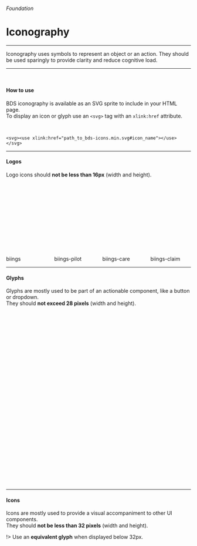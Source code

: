 <h6 class="is-uppercase has-text-grey has-text-weight-medium is-size-6 is-size-7-mobile">Foundation</h6>
<h1 class="title is-family-secondary is-size-2-mobile">Iconography</h1>
<hr class="is-visible is-size-4">
<p class="subtitle is-family-secondary has-text-dark">
    <span class="has-text-weight-semibold">Iconography</span> uses symbols to represent an object or an action. They should be used sparingly to provide clarity and reduce cognitive load.
</p>
<hr class="is-visible is-size-4"><br>

<h4 class="title is-family-primary"><strong>How to use</strong></h4>

BDS iconography is available as an SVG sprite to include in your HTML page.<br>
To display an icon or glyph use an `<svg>` tag with an `xlink:href` attribute.

<br>

    <svg><use xlink:href="path_to_bds-icons.min.svg#icon_name"></use></svg>
<hr class="is-size-1 is-visible">

<h4 class="title is-family-primary"><strong>Logos</strong></h4>

Logo icons should **not be less than 16px** (width and height).

<br><br>

<div class="columns is-multiline is-mobile is-size-6 has-text-centered has-text-grey is-large">
    <div class="column is-4-mobile is-3-tablet is-2-desktop hover-to-black"><div class="box is-small"><svg class="image is-32x32 has-fill-primary"><use xlink:href="media/bds-icons.min.svg#biings"></use></svg></div>biings</div>
    <div class="column is-4-mobile is-3-tablet is-2-desktop hover-to-black"><div class="box is-small"><svg class="image is-32x32 has-fill-primary"><use xlink:href="media/bds-icons.min.svg#biings-pilot"></use></svg></div>biings-pilot</div>
    <div class="column is-4-mobile is-3-tablet is-2-desktop hover-to-black"><div class="box is-small"><svg class="image is-32x32 has-fill-care-dark"><use xlink:href="media/bds-icons.min.svg#biings-care"></use></svg></div>biings-care</div>
    <div class="column is-4-mobile is-3-tablet is-2-desktop hover-to-black"><div class="box is-small"><svg class="image is-32x32 has-fill-claim"><use xlink:href="media/bds-icons.min.svg#biings-claim"></use></svg></div>biings-claim</div>
</div>

<hr class="is-size-1 is-visible">

<h4 class="title is-family-primary"><strong>Glyphs</strong></h4>

Glyphs are mostly used to be part of an actionable component, like a button or dropdown.
<br>They should **not exceed 28 pixels** (width and height).

<br><br>

<div class="columns is-multiline is-mobile is-size-6 has-text-centered has-text-grey is-medium">
    <div class="column is-4-mobile is-3-tablet is-2-desktop hover-to-black"><div class="box is-small"><svg class="image is-24x24 has-fill-grey-darker"><use xlink:href="media/bds-icons.min.svg#accident-g"></use></svg></div>accident-g</div>
    <div class="column is-4-mobile is-3-tablet is-2-desktop hover-to-black"><div class="box is-small"><svg class="image is-24x24 has-fill-grey-darker"><use xlink:href="media/bds-icons.min.svg#accident-pro-g"></use></svg></div>accident-pro-g</div>
    <div class="column is-4-mobile is-3-tablet is-2-desktop hover-to-black"><div class="box is-small"><svg class="image is-24x24 has-fill-grey-darker"><use xlink:href="media/bds-icons.min.svg#action-g"></use></svg></div>action-g</div>
    <div class="column is-4-mobile is-3-tablet is-2-desktop hover-to-black"><div class="box is-small"><svg class="image is-24x24 has-fill-grey-darker"><use xlink:href="media/bds-icons.min.svg#action-new-g"></use></svg></div>action-new-g</div>
    <div class="column is-4-mobile is-3-tablet is-2-desktop hover-to-black"><div class="box is-small"><svg class="image is-24x24 has-fill-grey-darker"><use xlink:href="media/bds-icons.min.svg#add-g"></use></svg></div>add-g</div>
    <div class="column is-4-mobile is-3-tablet is-2-desktop hover-to-black"><div class="box is-small"><svg class="image is-24x24 has-fill-grey-darker"><use xlink:href="media/bds-icons.min.svg#remove-g"></use></svg></div>remove-g</div>
    <div class="column is-4-mobile is-3-tablet is-2-desktop hover-to-black"><div class="box is-small"><svg class="image is-24x24 has-fill-grey-darker"><use xlink:href="media/bds-icons.min.svg#archive-g"></use></svg></div>archive-g</div>
    <div class="column is-4-mobile is-3-tablet is-2-desktop hover-to-black"><div class="box is-small"><svg class="image is-24x24 has-fill-grey-darker"><use xlink:href="media/bds-icons.min.svg#unarchive-g"></use></svg></div>unarchive-g</div>
    <div class="column is-4-mobile is-3-tablet is-2-desktop hover-to-black"><div class="box is-small"><svg class="image is-24x24 has-fill-grey-darker"><use xlink:href="media/bds-icons.min.svg#army-g"></use></svg></div>army-g</div>
    <div class="column is-4-mobile is-3-tablet is-2-desktop hover-to-black"><div class="box is-small"><svg class="image is-24x24 has-fill-grey-darker"><use xlink:href="media/bds-icons.min.svg#arrow-g"></use></svg></div>arrow-g</div>
    <div class="column is-4-mobile is-3-tablet is-2-desktop hover-to-black"><div class="box is-small"><svg class="image is-24x24 has-fill-grey-darker"><use xlink:href="media/bds-icons.min.svg#arrow-down-g"></use></svg></div>arrow-down-g</div>
    <div class="column is-4-mobile is-3-tablet is-2-desktop hover-to-black"><div class="box is-small"><svg class="image is-24x24 has-fill-grey-darker"><use xlink:href="media/bds-icons.min.svg#arrow-left-g"></use></svg></div>arrow-left-g</div>
    <div class="column is-4-mobile is-3-tablet is-2-desktop hover-to-black"><div class="box is-small"><svg class="image is-24x24 has-fill-grey-darker"><use xlink:href="media/bds-icons.min.svg#arrow-right-g"></use></svg></div>arrow-right-g</div>
    <div class="column is-4-mobile is-3-tablet is-2-desktop hover-to-black"><div class="box is-small"><svg class="image is-24x24 has-fill-grey-darker"><use xlink:href="media/bds-icons.min.svg#arrow-up-g"></use></svg></div>arrow-up-g</div>
    <div class="column is-4-mobile is-3-tablet is-2-desktop hover-to-black"><div class="box is-small"><svg class="image is-24x24 has-fill-grey-darker"><use xlink:href="media/bds-icons.min.svg#arrow-up-r-g"></use></svg></div>arrow-up-r-g</div>
    <div class="column is-4-mobile is-3-tablet is-2-desktop hover-to-black"><div class="box is-small"><svg class="image is-24x24 has-fill-grey-darker"><use xlink:href="media/bds-icons.min.svg#at-g"></use></svg></div>at-g</div>
    <div class="column is-4-mobile is-3-tablet is-2-desktop hover-to-black"><div class="box is-small"><svg class="image is-24x24 has-fill-grey-darker"><use xlink:href="media/bds-icons.min.svg#attachment-g"></use></svg></div>attachment-g</div>
    <div class="column is-4-mobile is-3-tablet is-2-desktop hover-to-black"><div class="box is-small"><svg class="image is-24x24 has-fill-grey-darker"><use xlink:href="media/bds-icons.min.svg#badge-g"></use></svg></div>badge-g</div>
    <div class="column is-4-mobile is-3-tablet is-2-desktop hover-to-black"><div class="box is-small"><svg class="image is-24x24 has-fill-grey-darker"><use xlink:href="media/bds-icons.min.svg#bell-g"></use></svg></div>bell-g</div>
    <div class="column is-4-mobile is-3-tablet is-2-desktop hover-to-black"><div class="box is-small"><svg class="image is-24x24 has-fill-grey-darker"><use xlink:href="media/bds-icons.min.svg#bell-bold-g"></use></svg></div>bell-bold-g</div>
    <div class="column is-4-mobile is-3-tablet is-2-desktop hover-to-black"><div class="box is-small"><svg class="image is-24x24 has-fill-grey-darker"><use xlink:href="media/bds-icons.min.svg#book-g"></use></svg></div>book-g</div>
    <div class="column is-4-mobile is-3-tablet is-2-desktop hover-to-black"><div class="box is-small"><svg class="image is-24x24 has-fill-grey-darker"><use xlink:href="media/bds-icons.min.svg#briefcase-g"></use></svg></div>briefcase-g</div>
    <div class="column is-4-mobile is-3-tablet is-2-desktop hover-to-black"><div class="box is-small"><svg class="image is-24x24 has-fill-grey-darker"><use xlink:href="media/bds-icons.min.svg#bubble-g"></use></svg></div>bubble-g</div>
    <div class="column is-4-mobile is-3-tablet is-2-desktop hover-to-black"><div class="box is-small"><svg class="image is-24x24 has-fill-grey-darker"><use xlink:href="media/bds-icons.min.svg#business-g"></use></svg></div>business-g</div>
    <div class="column is-4-mobile is-3-tablet is-2-desktop hover-to-black"><div class="box is-small"><svg class="image is-24x24 has-fill-grey-darker"><use xlink:href="media/bds-icons.min.svg#business-big-g"></use></svg></div>business-big-g</div>
    <div class="column is-4-mobile is-3-tablet is-2-desktop hover-to-black"><div class="box is-small"><svg class="image is-24x24 has-fill-grey-darker"><use xlink:href="media/bds-icons.min.svg#business-hq-g"></use></svg></div>business-hq-g</div>
    <div class="column is-4-mobile is-3-tablet is-2-desktop hover-to-black"><div class="box is-small"><svg class="image is-24x24 has-fill-grey-darker"><use xlink:href="media/bds-icons.min.svg#calendar-g"></use></svg></div>calendar-g</div>
    <div class="column is-4-mobile is-3-tablet is-2-desktop hover-to-black"><div class="box is-small"><svg class="image is-24x24 has-fill-grey-darker"><use xlink:href="media/bds-icons.min.svg#card-g"></use></svg></div>card-g</div>
    <div class="column is-4-mobile is-3-tablet is-2-desktop hover-to-black"><div class="box is-small"><svg class="image is-24x24 has-fill-grey-darker"><use xlink:href="media/bds-icons.min.svg#chair-g"></use></svg></div>chair-g</div>
    <div class="column is-4-mobile is-3-tablet is-2-desktop hover-to-black"><div class="box is-small"><svg class="image is-24x24 has-fill-grey-darker"><use xlink:href="media/bds-icons.min.svg#chair-new-g"></use></svg></div>chair-new-g</div>
    <div class="column is-4-mobile is-3-tablet is-2-desktop hover-to-black"><div class="box is-small"><svg class="image is-24x24 has-fill-grey-darker"><use xlink:href="media/bds-icons.min.svg#check-g"></use></svg></div>check-g</div>
    <div class="column is-4-mobile is-3-tablet is-2-desktop hover-to-black"><div class="box is-small"><svg class="image is-24x24 has-fill-grey-darker"><use xlink:href="media/bds-icons.min.svg#check-bold-g"></use></svg></div>check-bold-g</div>
    <div class="column is-4-mobile is-3-tablet is-2-desktop hover-to-black"><div class="box is-small"><svg class="image is-24x24 has-fill-grey-darker"><use xlink:href="media/bds-icons.min.svg#clock-g"></use></svg></div>clock-g</div>
    <div class="column is-4-mobile is-3-tablet is-2-desktop hover-to-black"><div class="box is-small"><svg class="image is-24x24 has-fill-grey-darker"><use xlink:href="media/bds-icons.min.svg#cloud-g"></use></svg></div>cloud-g</div>
    <div class="column is-4-mobile is-3-tablet is-2-desktop hover-to-black"><div class="box is-small"><svg class="image is-24x24 has-fill-grey-darker"><use xlink:href="media/bds-icons.min.svg#cloud-off-g"></use></svg></div>cloud-off-g</div>
    <div class="column is-4-mobile is-3-tablet is-2-desktop hover-to-black"><div class="box is-small"><svg class="image is-24x24 has-fill-grey-darker"><use xlink:href="media/bds-icons.min.svg#cloud-off-bold-g"></use></svg></div>cloud-off-bold-g</div>
    <div class="column is-4-mobile is-3-tablet is-2-desktop hover-to-black"><div class="box is-small"><svg class="image is-24x24 has-fill-grey-darker"><use xlink:href="media/bds-icons.min.svg#columns-g"></use></svg></div>columns-g</div>
    <div class="column is-4-mobile is-3-tablet is-2-desktop hover-to-black"><div class="box is-small"><svg class="image is-24x24 has-fill-grey-darker"><use xlink:href="media/bds-icons.min.svg#cross-g"></use></svg></div>cross-g</div>
    <div class="column is-4-mobile is-3-tablet is-2-desktop hover-to-black"><div class="box is-small"><svg class="image is-24x24 has-fill-grey-darker"><use xlink:href="media/bds-icons.min.svg#cross-bold-g"></use></svg></div>cross-bold-g</div>
    <div class="column is-4-mobile is-3-tablet is-2-desktop hover-to-black"><div class="box is-small"><svg class="image is-24x24 has-fill-grey-darker"><use xlink:href="media/bds-icons.min.svg#crossroad-g"></use></svg></div>crossroad-g</div>
    <div class="column is-4-mobile is-3-tablet is-2-desktop hover-to-black"><div class="box is-small"><svg class="image is-24x24 has-fill-grey-darker"><use xlink:href="media/bds-icons.min.svg#deadline-g"></use></svg></div>deadline-g</div>
    <div class="column is-4-mobile is-3-tablet is-2-desktop hover-to-black"><div class="box is-small"><svg class="image is-24x24 has-fill-grey-darker"><use xlink:href="media/bds-icons.min.svg#document-g"></use></svg></div>document-g</div>
    <div class="column is-4-mobile is-3-tablet is-2-desktop hover-to-black"><div class="box is-small"><svg class="image is-24x24 has-fill-grey-darker"><use xlink:href="media/bds-icons.min.svg#document-new-g"></use></svg></div>document-new-g</div>
    <div class="column is-4-mobile is-3-tablet is-2-desktop hover-to-black"><div class="box is-small"><svg class="image is-24x24 has-fill-grey-darker"><use xlink:href="media/bds-icons.min.svg#download-g"></use></svg></div>download-g</div>
    <div class="column is-4-mobile is-3-tablet is-2-desktop hover-to-black"><div class="box is-small"><svg class="image is-24x24 has-fill-grey-darker"><use xlink:href="media/bds-icons.min.svg#dots-g"></use></svg></div>dots-g</div>
    <div class="column is-4-mobile is-3-tablet is-2-desktop hover-to-black"><div class="box is-small"><svg class="image is-24x24 has-fill-grey-darker"><use xlink:href="media/bds-icons.min.svg#dots-vert-g"></use></svg></div>dots-vert-g</div>
    <div class="column is-4-mobile is-3-tablet is-2-desktop hover-to-black"><div class="box is-small"><svg class="image is-24x24 has-fill-grey-darker"><use xlink:href="media/bds-icons.min.svg#duplicate-g"></use></svg></div>duplicate-g</div>
    <div class="column is-4-mobile is-3-tablet is-2-desktop hover-to-black"><div class="box is-small"><svg class="image is-24x24 has-fill-grey-darker"><use xlink:href="media/bds-icons.min.svg#earth-g"></use></svg></div>earth-g</div>
    <div class="column is-4-mobile is-3-tablet is-2-desktop hover-to-black"><div class="box is-small"><svg class="image is-24x24 has-fill-grey-darker"><use xlink:href="media/bds-icons.min.svg#edit-g"></use></svg></div>edit-g</div>
    <div class="column is-4-mobile is-3-tablet is-2-desktop hover-to-black"><div class="box is-small"><svg class="image is-24x24 has-fill-grey-darker"><use xlink:href="media/bds-icons.min.svg#exchange-g"></use></svg></div>exchange-g</div>
    <div class="column is-4-mobile is-3-tablet is-2-desktop hover-to-black"><div class="box is-small"><svg class="image is-24x24 has-fill-grey-darker"><use xlink:href="media/bds-icons.min.svg#exit-g"></use></svg></div>exit-g</div>
    <div class="column is-4-mobile is-3-tablet is-2-desktop hover-to-black"><div class="box is-small"><svg class="image is-24x24 has-fill-grey-darker"><use xlink:href="media/bds-icons.min.svg#eye-g"></use></svg></div>eye-g</div>
    <div class="column is-4-mobile is-3-tablet is-2-desktop hover-to-black"><div class="box is-small"><svg class="image is-24x24 has-fill-grey-darker"><use xlink:href="media/bds-icons.min.svg#eye-hide-g"></use></svg></div>eye-hide-g</div>
    <div class="column is-4-mobile is-3-tablet is-2-desktop hover-to-black"><div class="box is-small"><svg class="image is-24x24 has-fill-grey-darker"><use xlink:href="media/bds-icons.min.svg#filter-g"></use></svg></div>filter-g</div>
    <div class="column is-4-mobile is-3-tablet is-2-desktop hover-to-black"><div class="box is-small"><svg class="image is-24x24 has-fill-grey-darker"><use xlink:href="media/bds-icons.min.svg#gear-g"></use></svg></div>gear-g</div>
    <div class="column is-4-mobile is-3-tablet is-2-desktop hover-to-black"><div class="box is-small"><svg class="image is-24x24 has-fill-grey-darker"><use xlink:href="media/bds-icons.min.svg#gears-g"></use></svg></div>gears-g</div>
    <div class="column is-4-mobile is-3-tablet is-2-desktop hover-to-black"><div class="box is-small"><svg class="image is-24x24 has-fill-grey-darker"><use xlink:href="media/bds-icons.min.svg#gender-g"></use></svg></div>gender-g</div>
    <div class="column is-4-mobile is-3-tablet is-2-desktop hover-to-black"><div class="box is-small"><svg class="image is-24x24 has-fill-grey-darker"><use xlink:href="media/bds-icons.min.svg#gift-g"></use></svg></div>gift-g</div>
    <div class="column is-4-mobile is-3-tablet is-2-desktop hover-to-black"><div class="box is-small"><svg class="image is-24x24 has-fill-grey-darker"><use xlink:href="media/bds-icons.min.svg#group-g"></use></svg></div>group-g</div>
    <div class="column is-4-mobile is-3-tablet is-2-desktop hover-to-black"><div class="box is-small"><svg class="image is-24x24 has-fill-grey-darker"><use xlink:href="media/bds-icons.min.svg#hand-g"></use></svg></div>hand-g</div>
    <div class="column is-4-mobile is-3-tablet is-2-desktop hover-to-black"><div class="box is-small"><svg class="image is-24x24 has-fill-grey-darker"><use xlink:href="media/bds-icons.min.svg#heart-g"></use></svg></div>heart-g</div>
    <div class="column is-4-mobile is-3-tablet is-2-desktop hover-to-black"><div class="box is-small"><svg class="image is-24x24 has-fill-grey-darker"><use xlink:href="media/bds-icons.min.svg#heart-bold-g"></use></svg></div>heart-bold-g</div>
    <div class="column is-4-mobile is-3-tablet is-2-desktop hover-to-black"><div class="box is-small"><svg class="image is-24x24 has-fill-grey-darker"><use xlink:href="media/bds-icons.min.svg#help-g"></use></svg></div>help-g</div>
    <div class="column is-4-mobile is-3-tablet is-2-desktop hover-to-black"><div class="box is-small"><svg class="image is-24x24 has-fill-grey-darker"><use xlink:href="media/bds-icons.min.svg#help-bold-g"></use></svg></div>help-bold-g</div>
    <div class="column is-4-mobile is-3-tablet is-2-desktop hover-to-black"><div class="box is-small"><svg class="image is-24x24 has-fill-grey-darker"><use xlink:href="media/bds-icons.min.svg#holiday-g"></use></svg></div>holiday-g</div>
    <div class="column is-4-mobile is-3-tablet is-2-desktop hover-to-black"><div class="box is-small"><svg class="image is-24x24 has-fill-grey-darker"><use xlink:href="media/bds-icons.min.svg#home-g"></use></svg></div>home-g</div>
    <div class="column is-4-mobile is-3-tablet is-2-desktop hover-to-black"><div class="box is-small"><svg class="image is-24x24 has-fill-grey-darker"><use xlink:href="media/bds-icons.min.svg#info-g"></use></svg></div>info-g</div>
    <div class="column is-4-mobile is-3-tablet is-2-desktop hover-to-black"><div class="box is-small"><svg class="image is-24x24 has-fill-grey-darker"><use xlink:href="media/bds-icons.min.svg#info-bold-g"></use></svg></div>info-bold-g</div>
    <div class="column is-4-mobile is-3-tablet is-2-desktop hover-to-black"><div class="box is-small"><svg class="image is-24x24 has-fill-grey-darker"><use xlink:href="media/bds-icons.min.svg#indemnity-g"></use></svg></div>indemnity-g</div>
    <div class="column is-4-mobile is-3-tablet is-2-desktop hover-to-black"><div class="box is-small"><svg class="image is-24x24 has-fill-grey-darker"><use xlink:href="media/bds-icons.min.svg#job_assignment-g"></use></svg></div>job_assignment-g</div>
    <div class="column is-4-mobile is-3-tablet is-2-desktop hover-to-black"><div class="box is-small"><svg class="image is-24x24 has-fill-grey-darker"><use xlink:href="media/bds-icons.min.svg#key-g"></use></svg></div>key-g</div>
    <div class="column is-4-mobile is-3-tablet is-2-desktop hover-to-black"><div class="box is-small"><svg class="image is-24x24 has-fill-grey-darker"><use xlink:href="media/bds-icons.min.svg#key_return-g"></use></svg></div>key_return-g</div>
    <div class="column is-4-mobile is-3-tablet is-2-desktop hover-to-black"><div class="box is-small"><svg class="image is-24x24 has-fill-grey-darker"><use xlink:href="media/bds-icons.min.svg#keyboard-g"></use></svg></div>keyboard-g</div>
    <div class="column is-4-mobile is-3-tablet is-2-desktop hover-to-black"><div class="box is-small"><svg class="image is-24x24 has-fill-grey-darker"><use xlink:href="media/bds-icons.min.svg#knowledge-g"></use></svg></div>knowledge-g</div>
    <div class="column is-4-mobile is-3-tablet is-2-desktop hover-to-black"><div class="box is-small"><svg class="image is-24x24 has-fill-grey-darker"><use xlink:href="media/bds-icons.min.svg#language-g"></use></svg></div>language-g</div>
    <div class="column is-4-mobile is-3-tablet is-2-desktop hover-to-black"><div class="box is-small"><svg class="image is-24x24 has-fill-grey-darker"><use xlink:href="media/bds-icons.min.svg#link-g"></use></svg></div>link-g</div>
    <div class="column is-4-mobile is-3-tablet is-2-desktop hover-to-black"><div class="box is-small"><svg class="image is-24x24 has-fill-grey-darker"><use xlink:href="media/bds-icons.min.svg#list-g"></use></svg></div>list-g</div>
    <div class="column is-4-mobile is-3-tablet is-2-desktop hover-to-black"><div class="box is-small"><svg class="image is-24x24 has-fill-grey-darker"><use xlink:href="media/bds-icons.min.svg#location-g"></use></svg></div>location-g</div>
    <div class="column is-4-mobile is-3-tablet is-2-desktop hover-to-black"><div class="box is-small"><svg class="image is-24x24 has-fill-grey-darker"><use xlink:href="media/bds-icons.min.svg#lock-g"></use></svg></div>lock-g</div>
    <div class="column is-4-mobile is-3-tablet is-2-desktop hover-to-black"><div class="box is-small"><svg class="image is-24x24 has-fill-grey-darker"><use xlink:href="media/bds-icons.min.svg#mail-g"></use></svg></div>mail-g</div>
    <div class="column is-4-mobile is-3-tablet is-2-desktop hover-to-black"><div class="box is-small"><svg class="image is-24x24 has-fill-grey-darker"><use xlink:href="media/bds-icons.min.svg#mail-sent-g"></use></svg></div>mail-sent-g</div>
    <div class="column is-4-mobile is-3-tablet is-2-desktop hover-to-black"><div class="box is-small"><svg class="image is-24x24 has-fill-grey-darker"><use xlink:href="media/bds-icons.min.svg#mail-unsent-g"></use></svg></div>mail-unsent-g</div>
    <div class="column is-4-mobile is-3-tablet is-2-desktop hover-to-black"><div class="box is-small"><svg class="image is-24x24 has-fill-grey-darker"><use xlink:href="media/bds-icons.min.svg#manager-g"></use></svg></div>manager-g</div>
    <div class="column is-4-mobile is-3-tablet is-2-desktop hover-to-black"><div class="box is-small"><svg class="image is-24x24 has-fill-grey-darker"><use xlink:href="media/bds-icons.min.svg#maternity-g"></use></svg></div>maternity-g</div>
    <div class="column is-4-mobile is-3-tablet is-2-desktop hover-to-black"><div class="box is-small"><svg class="image is-24x24 has-fill-grey-darker"><use xlink:href="media/bds-icons.min.svg#medical-g"></use></svg></div>medical-g</div>
    <div class="column is-4-mobile is-3-tablet is-2-desktop hover-to-black"><div class="box is-small"><svg class="image is-24x24 has-fill-grey-darker"><use xlink:href="media/bds-icons.min.svg#orgchart-g"></use></svg></div>orgchart-g</div>
    <div class="column is-4-mobile is-3-tablet is-2-desktop hover-to-black"><div class="box is-small"><svg class="image is-24x24 has-fill-grey-darker"><use xlink:href="media/bds-icons.min.svg#other-g"></use></svg></div>other-g</div>
    <div class="column is-4-mobile is-3-tablet is-2-desktop hover-to-black"><div class="box is-small"><svg class="image is-24x24 has-fill-grey-darker"><use xlink:href="media/bds-icons.min.svg#overload-g"></use></svg></div>overload-g</div>
    <div class="column is-4-mobile is-3-tablet is-2-desktop hover-to-black"><div class="box is-small"><svg class="image is-24x24 has-fill-grey-darker"><use xlink:href="media/bds-icons.min.svg#person-g"></use></svg></div>person-g</div>
    <div class="column is-4-mobile is-3-tablet is-2-desktop hover-to-black"><div class="box is-small"><svg class="image is-24x24 has-fill-grey-darker"><use xlink:href="media/bds-icons.min.svg#person-assign-g"></use></svg></div>person-assign-g</div>
    <div class="column is-4-mobile is-3-tablet is-2-desktop hover-to-black"><div class="box is-small"><svg class="image is-24x24 has-fill-grey-darker"><use xlink:href="media/bds-icons.min.svg#person-new-g"></use></svg></div>person-new-g</div>
    <div class="column is-4-mobile is-3-tablet is-2-desktop hover-to-black"><div class="box is-small"><svg class="image is-24x24 has-fill-grey-darker"><use xlink:href="media/bds-icons.min.svg#persons-g"></use></svg></div>persons-g</div>
    <div class="column is-4-mobile is-3-tablet is-2-desktop hover-to-black"><div class="box is-small"><svg class="image is-24x24 has-fill-grey-darker"><use xlink:href="media/bds-icons.min.svg#phone-g"></use></svg></div>phone-g</div>
    <div class="column is-4-mobile is-3-tablet is-2-desktop hover-to-black"><div class="box is-small"><svg class="image is-24x24 has-fill-grey-darker"><use xlink:href="media/bds-icons.min.svg#phone-call-g"></use></svg></div>phone-call-g</div>
    <div class="column is-4-mobile is-3-tablet is-2-desktop hover-to-black"><div class="box is-small"><svg class="image is-24x24 has-fill-grey-darker"><use xlink:href="media/bds-icons.min.svg#plug-g"></use></svg></div>plug-g</div>
    <div class="column is-4-mobile is-3-tablet is-2-desktop hover-to-black"><div class="box is-small"><svg class="image is-24x24 has-fill-grey-darker"><use xlink:href="media/bds-icons.min.svg#plus-g"></use></svg></div>plus-g</div>
    <div class="column is-4-mobile is-3-tablet is-2-desktop hover-to-black"><div class="box is-small"><svg class="image is-24x24 has-fill-grey-darker"><use xlink:href="media/bds-icons.min.svg#minus-g"></use></svg></div>minus-g</div>
    <div class="column is-4-mobile is-3-tablet is-2-desktop hover-to-black"><div class="box is-small"><svg class="image is-24x24 has-fill-grey-darker"><use xlink:href="media/bds-icons.min.svg#policy-g"></use></svg></div>policy-g</div>
    <div class="column is-4-mobile is-3-tablet is-2-desktop hover-to-black"><div class="box is-small"><svg class="image is-24x24 has-fill-grey-darker"><use xlink:href="media/bds-icons.min.svg#profile-g"></use></svg></div>profile-g</div>
    <div class="column is-4-mobile is-3-tablet is-2-desktop hover-to-black"><div class="box is-small"><svg class="image is-24x24 has-fill-grey-darker"><use xlink:href="media/bds-icons.min.svg#refusal-g"></use></svg></div>refusal-g</div>
    <div class="column is-4-mobile is-3-tablet is-2-desktop hover-to-black"><div class="box is-small"><svg class="image is-24x24 has-fill-grey-darker"><use xlink:href="media/bds-icons.min.svg#rest-g"></use></svg></div>rest-g</div>
    <div class="column is-4-mobile is-3-tablet is-2-desktop hover-to-black"><div class="box is-small"><svg class="image is-24x24 has-fill-grey-darker"><use xlink:href="media/bds-icons.min.svg#salary-g"></use></svg></div>salary-g</div>
    <div class="column is-4-mobile is-3-tablet is-2-desktop hover-to-black"><div class="box is-small"><svg class="image is-24x24 has-fill-grey-darker"><use xlink:href="media/bds-icons.min.svg#screen-g"></use></svg></div>screen-g</div>
    <div class="column is-4-mobile is-3-tablet is-2-desktop hover-to-black"><div class="box is-small"><svg class="image is-24x24 has-fill-grey-darker"><use xlink:href="media/bds-icons.min.svg#shield-check-g"></use></svg></div>shield-check-g</div>
    <div class="column is-4-mobile is-3-tablet is-2-desktop hover-to-black"><div class="box is-small"><svg class="image is-24x24 has-fill-grey-darker"><use xlink:href="media/bds-icons.min.svg#shield-person-g"></use></svg></div>shield-person-g</div>
    <div class="column is-4-mobile is-3-tablet is-2-desktop hover-to-black"><div class="box is-small"><svg class="image is-24x24 has-fill-grey-darker"><use xlink:href="media/bds-icons.min.svg#shield-star-g"></use></svg></div>shield-star-g</div>
    <div class="column is-4-mobile is-3-tablet is-2-desktop hover-to-black"><div class="box is-small"><svg class="image is-24x24 has-fill-grey-darker"><use xlink:href="media/bds-icons.min.svg#search-g"></use></svg></div>search-g</div>
    <div class="column is-4-mobile is-3-tablet is-2-desktop hover-to-black"><div class="box is-small"><svg class="image is-24x24 has-fill-grey-darker"><use xlink:href="media/bds-icons.min.svg#segment-g"></use></svg></div>segment-g</div>
    <div class="column is-4-mobile is-3-tablet is-2-desktop hover-to-black"><div class="box is-small"><svg class="image is-24x24 has-fill-grey-darker"><use xlink:href="media/bds-icons.min.svg#send-g"></use></svg></div>send-g</div>
    <div class="column is-4-mobile is-3-tablet is-2-desktop hover-to-black"><div class="box is-small"><svg class="image is-24x24 has-fill-grey-darker"><use xlink:href="media/bds-icons.min.svg#sick-g"></use></svg></div>sick-g</div>
    <div class="column is-4-mobile is-3-tablet is-2-desktop hover-to-black"><div class="box is-small"><svg class="image is-24x24 has-fill-grey-darker"><use xlink:href="media/bds-icons.min.svg#sliders-g"></use></svg></div>sliders-g</div>
    <div class="column is-4-mobile is-3-tablet is-2-desktop hover-to-black"><div class="box is-small"><svg class="image is-24x24 has-fill-grey-darker"><use xlink:href="media/bds-icons.min.svg#sort-g"></use></svg></div>sort-g</div>
    <div class="column is-4-mobile is-3-tablet is-2-desktop hover-to-black"><div class="box is-small"><svg class="image is-24x24 has-fill-grey-darker"><use xlink:href="media/bds-icons.min.svg#spark-g"></use></svg></div>spark-g</div>
    <div class="column is-4-mobile is-3-tablet is-2-desktop hover-to-black"><div class="box is-small"><svg class="image is-24x24 has-fill-grey-darker"><use xlink:href="media/bds-icons.min.svg#spark-big-g"></use></svg></div>spark-big-g</div>
    <div class="column is-4-mobile is-3-tablet is-2-desktop hover-to-black"><div class="box is-small"><svg class="image is-24x24 has-fill-grey-darker"><use xlink:href="media/bds-icons.min.svg#stethoscope-g"></use></svg></div>stethoscope-g</div>
    <div class="column is-4-mobile is-3-tablet is-2-desktop hover-to-black"><div class="box is-small"><svg class="image is-24x24 has-fill-grey-darker"><use xlink:href="media/bds-icons.min.svg#talk-g"></use></svg></div>talk-g</div>
    <div class="column is-4-mobile is-3-tablet is-2-desktop hover-to-black"><div class="box is-small"><svg class="image is-24x24 has-fill-grey-darker"><use xlink:href="media/bds-icons.min.svg#timelines-g"></use></svg></div>timelines-g</div>
    <div class="column is-4-mobile is-3-tablet is-2-desktop hover-to-black"><div class="box is-small"><svg class="image is-24x24 has-fill-grey-darker"><use xlink:href="media/bds-icons.min.svg#today-g"></use></svg></div>today-g</div>
    <div class="column is-4-mobile is-3-tablet is-2-desktop hover-to-black"><div class="box is-small"><svg class="image is-24x24 has-fill-grey-darker"><use xlink:href="media/bds-icons.min.svg#trash-g"></use></svg></div>trash-g</div>
    <div class="column is-4-mobile is-3-tablet is-2-desktop hover-to-black"><div class="box is-small"><svg class="image is-24x24 has-fill-grey-darker"><use xlink:href="media/bds-icons.min.svg#trash-bold-g"></use></svg></div>trash-bold-g</div>
    <div class="column is-4-mobile is-3-tablet is-2-desktop hover-to-black"><div class="box is-small"><svg class="image is-24x24 has-fill-grey-darker"><use xlink:href="media/bds-icons.min.svg#umbrella-g"></use></svg></div>umbrella-g</div>
    <div class="column is-4-mobile is-3-tablet is-2-desktop hover-to-black"><div class="box is-small"><svg class="image is-24x24 has-fill-grey-darker"><use xlink:href="media/bds-icons.min.svg#undo-g"></use></svg></div>undo-g</div>
    <div class="column is-4-mobile is-3-tablet is-2-desktop hover-to-black"><div class="box is-small"><svg class="image is-24x24 has-fill-grey-darker"><use xlink:href="media/bds-icons.min.svg#redo-g"></use></svg></div>redo-g</div>
    <div class="column is-4-mobile is-3-tablet is-2-desktop hover-to-black"><div class="box is-small"><svg class="image is-24x24 has-fill-grey-darker"><use xlink:href="media/bds-icons.min.svg#reload-g"></use></svg></div>reload-g</div>
    <div class="column is-4-mobile is-3-tablet is-2-desktop hover-to-black"><div class="box is-small"><svg class="image is-24x24 has-fill-grey-darker"><use xlink:href="media/bds-icons.min.svg#warning-g"></use></svg></div>warning-g</div>
    <div class="column is-4-mobile is-3-tablet is-2-desktop hover-to-black"><div class="box is-small"><svg class="image is-24x24 has-fill-grey-darker"><use xlink:href="media/bds-icons.min.svg#warning-bold-g"></use></svg></div>warning-bold-g</div>
    <div class="column is-4-mobile is-3-tablet is-2-desktop hover-to-black"><div class="box is-small"><svg class="image is-24x24 has-fill-grey-darker"><use xlink:href="media/bds-icons.min.svg#yang-g"></use></svg></div>yang-g</div>
</div>

<hr class="is-size-1 is-visible">

<h4 class="title is-family-primary"><strong>Icons</strong></h4>

Icons are mostly used to provide a visual accompaniment to other UI components.<br>
They should **not be less than 32 pixels** (width and height).

!> Use an **equivalent glyph** when displayed below 32px.

<br>

<div class="columns is-multiline is-large is-mobile is-size-6 has-text-centered has-text-grey">
    <div class="column is-4-mobile is-3-tablet is-2-desktop hover-to-black"><div class="box is-small"><svg class="image is-32x32 has-fill-grey-darker"><use xlink:href="media/bds-icons.min.svg#12-back"></use></svg></div>12-back</div>
    <div class="column is-4-mobile is-3-tablet is-2-desktop hover-to-black"><div class="box is-small"><svg class="image is-32x32 has-fill-grey-darker"><use xlink:href="media/bds-icons.min.svg#accident"></use></svg></div>accident</div>
    <div class="column is-4-mobile is-3-tablet is-2-desktop hover-to-black"><div class="box is-small"><svg class="image is-32x32 has-fill-grey-darker"><use xlink:href="media/bds-icons.min.svg#accident-pro"></use></svg></div>accident-pro</div>
    <div class="column is-4-mobile is-3-tablet is-2-desktop hover-to-black"><div class="box is-small"><svg class="image is-32x32 has-fill-grey-darker"><use xlink:href="media/bds-icons.min.svg#army"></use></svg></div>army</div>
    <div class="column is-4-mobile is-3-tablet is-2-desktop hover-to-black"><div class="box is-small"><svg class="image is-32x32 has-fill-grey-darker"><use xlink:href="media/bds-icons.min.svg#arrow"></use></svg></div>arrow</div>
    <div class="column is-4-mobile is-3-tablet is-2-desktop hover-to-black"><div class="box is-small"><svg class="image is-32x32 has-fill-grey-darker"><use xlink:href="media/bds-icons.min.svg#assessment"></use></svg></div>assessment</div>
    <div class="column is-4-mobile is-3-tablet is-2-desktop hover-to-black"><div class="box is-small"><svg class="image is-32x32 has-fill-grey-darker"><use xlink:href="media/bds-icons.min.svg#attachment"></use></svg></div>attachment</div>
    <div class="column is-4-mobile is-3-tablet is-2-desktop hover-to-black"><div class="box is-small"><svg class="image is-32x32 has-fill-grey-darker"><use xlink:href="media/bds-icons.min.svg#badge"></use></svg></div>badge</div>
    <div class="column is-4-mobile is-3-tablet is-2-desktop hover-to-black"><div class="box is-small"><svg class="image is-32x32 has-fill-grey-darker"><use xlink:href="media/bds-icons.min.svg#bank"></use></svg></div>bank</div>
    <div class="column is-4-mobile is-3-tablet is-2-desktop hover-to-black"><div class="box is-small"><svg class="image is-32x32 has-fill-grey-darker"><use xlink:href="media/bds-icons.min.svg#bars"></use></svg></div>bars</div>
    <div class="column is-4-mobile is-3-tablet is-2-desktop hover-to-black"><div class="box is-small"><svg class="image is-32x32 has-fill-grey-darker"><use xlink:href="media/bds-icons.min.svg#birthday"></use></svg></div>birthday</div>
    <div class="column is-4-mobile is-3-tablet is-2-desktop hover-to-black"><div class="box is-small"><svg class="image is-32x32 has-fill-grey-darker"><use xlink:href="media/bds-icons.min.svg#business"></use></svg></div>business</div>
    <div class="column is-4-mobile is-3-tablet is-2-desktop hover-to-black"><div class="box is-small"><svg class="image is-32x32 has-fill-grey-darker"><use xlink:href="media/bds-icons.min.svg#business-big"></use></svg></div>business-big</div>
    <div class="column is-4-mobile is-3-tablet is-2-desktop hover-to-black"><div class="box is-small"><svg class="image is-32x32 has-fill-grey-darker"><use xlink:href="media/bds-icons.min.svg#book"></use></svg></div>book</div>
    <div class="column is-4-mobile is-3-tablet is-2-desktop hover-to-black"><div class="box is-small"><svg class="image is-32x32 has-fill-grey-darker"><use xlink:href="media/bds-icons.min.svg#bubble"></use></svg></div>bubble</div>
    <div class="column is-4-mobile is-3-tablet is-2-desktop hover-to-black"><div class="box is-small"><svg class="image is-32x32 has-fill-grey-darker"><use xlink:href="media/bds-icons.min.svg#bubbles"></use></svg></div>bubbles</div>
    <div class="column is-4-mobile is-3-tablet is-2-desktop hover-to-black"><div class="box is-small"><svg class="image is-32x32 has-fill-grey-darker"><use xlink:href="media/bds-icons.min.svg#briefcase"></use></svg></div>briefcase</div>
    <div class="column is-4-mobile is-3-tablet is-2-desktop hover-to-black"><div class="box is-small"><svg class="image is-32x32 has-fill-grey-darker"><use xlink:href="media/bds-icons.min.svg#calendar-warn"></use></svg></div>calendar-warn</div>
    <div class="column is-4-mobile is-3-tablet is-2-desktop hover-to-black"><div class="box is-small"><svg class="image is-32x32 has-fill-grey-darker"><use xlink:href="media/bds-icons.min.svg#certificate"></use></svg></div>certificate</div>
    <div class="column is-4-mobile is-3-tablet is-2-desktop hover-to-black"><div class="box is-small"><svg class="image is-32x32 has-fill-grey-darker"><use xlink:href="media/bds-icons.min.svg#chair"></use></svg></div>chair</div>
    <div class="column is-4-mobile is-3-tablet is-2-desktop hover-to-black"><div class="box is-small"><svg class="image is-32x32 has-fill-grey-darker"><use xlink:href="media/bds-icons.min.svg#chart"></use></svg></div>chart</div>
    <div class="column is-4-mobile is-3-tablet is-2-desktop hover-to-black"><div class="box is-small"><svg class="image is-32x32 has-fill-grey-darker"><use xlink:href="media/bds-icons.min.svg#check"></use></svg></div>check</div>
    <div class="column is-4-mobile is-3-tablet is-2-desktop hover-to-black"><div class="box is-small"><svg class="image is-32x32 has-fill-grey-darker"><use xlink:href="media/bds-icons.min.svg#clock"></use></svg></div>clock</div>
    <div class="column is-4-mobile is-3-tablet is-2-desktop hover-to-black"><div class="box is-small"><svg class="image is-32x32 has-fill-grey-darker"><use xlink:href="media/bds-icons.min.svg#clock-recycle"></use></svg></div>clock-recycle</div>
    <div class="column is-4-mobile is-3-tablet is-2-desktop hover-to-black"><div class="box is-small"><svg class="image is-32x32 has-fill-grey-darker"><use xlink:href="media/bds-icons.min.svg#coaching"></use></svg></div>coaching</div>
    <div class="column is-4-mobile is-3-tablet is-2-desktop hover-to-black"><div class="box is-small"><svg class="image is-32x32 has-fill-grey-darker"><use xlink:href="media/bds-icons.min.svg#crossroad"></use></svg></div>crossroad</div>
    <div class="column is-4-mobile is-3-tablet is-2-desktop hover-to-black"><div class="box is-small"><svg class="image is-32x32 has-fill-grey-darker"><use xlink:href="media/bds-icons.min.svg#deadline"></use></svg></div>deadline</div>
    <div class="column is-4-mobile is-3-tablet is-2-desktop hover-to-black"><div class="box is-small"><svg class="image is-32x32 has-fill-grey-darker"><use xlink:href="media/bds-icons.min.svg#doc-handing"></use></svg></div>doc-handing</div>
    <div class="column is-4-mobile is-3-tablet is-2-desktop hover-to-black"><div class="box is-small"><svg class="image is-32x32 has-fill-grey-darker"><use xlink:href="media/bds-icons.min.svg#download"></use></svg></div>download</div>
    <div class="column is-4-mobile is-3-tablet is-2-desktop hover-to-black"><div class="box is-small"><svg class="image is-32x32 has-fill-grey-darker"><use xlink:href="media/bds-icons.min.svg#dropbox"></use></svg></div>dropbox</div>
    <div class="column is-4-mobile is-3-tablet is-2-desktop hover-to-black"><div class="box is-small"><svg class="image is-32x32 has-fill-grey-darker"><use xlink:href="media/bds-icons.min.svg#gear"></use></svg></div>gear</div>
    <div class="column is-4-mobile is-3-tablet is-2-desktop hover-to-black"><div class="box is-small"><svg class="image is-32x32 has-fill-grey-darker"><use xlink:href="media/bds-icons.min.svg#heart-check"></use></svg></div>heart-check</div>
    <div class="column is-4-mobile is-3-tablet is-2-desktop hover-to-black"><div class="box is-small"><svg class="image is-32x32 has-fill-grey-darker"><use xlink:href="media/bds-icons.min.svg#help"></use></svg></div>help</div>
    <div class="column is-4-mobile is-3-tablet is-2-desktop hover-to-black"><div class="box is-small"><svg class="image is-32x32 has-fill-grey-darker"><use xlink:href="media/bds-icons.min.svg#holiday"></use></svg></div>holiday</div>
    <div class="column is-4-mobile is-3-tablet is-2-desktop hover-to-black"><div class="box is-small"><svg class="image is-32x32 has-fill-grey-darker"><use xlink:href="media/bds-icons.min.svg#indemnity"></use></svg></div>indemnity</div>
    <div class="column is-4-mobile is-3-tablet is-2-desktop hover-to-black"><div class="box is-small"><svg class="image is-32x32 has-fill-grey-darker"><use xlink:href="media/bds-icons.min.svg#insurance"></use></svg></div>insurance</div>
    <div class="column is-4-mobile is-3-tablet is-2-desktop hover-to-black"><div class="box is-small"><svg class="image is-32x32 has-fill-grey-darker"><use xlink:href="media/bds-icons.min.svg#job_assignement"></use></svg></div>job_assignement</div>
    <div class="column is-4-mobile is-3-tablet is-2-desktop hover-to-black"><div class="box is-small"><svg class="image is-32x32 has-fill-grey-darker"><use xlink:href="media/bds-icons.min.svg#key"></use></svg></div>key</div>
    <div class="column is-4-mobile is-3-tablet is-2-desktop hover-to-black"><div class="box is-small"><svg class="image is-32x32 has-fill-grey-darker"><use xlink:href="media/bds-icons.min.svg#language"></use></svg></div>language</div>
    <div class="column is-4-mobile is-3-tablet is-2-desktop hover-to-black"><div class="box is-small"><svg class="image is-32x32 has-fill-grey-darker"><use xlink:href="media/bds-icons.min.svg#location"></use></svg></div>location</div>
    <div class="column is-4-mobile is-3-tablet is-2-desktop hover-to-black"><div class="box is-small"><svg class="image is-32x32 has-fill-grey-darker"><use xlink:href="media/bds-icons.min.svg#knowledge"></use></svg></div>knowledge</div>
    <div class="column is-4-mobile is-3-tablet is-2-desktop hover-to-black"><div class="box is-small"><svg class="image is-32x32 has-fill-grey-darker"><use xlink:href="media/bds-icons.min.svg#lines"></use></svg></div>lines</div>
    <div class="column is-4-mobile is-3-tablet is-2-desktop hover-to-black"><div class="box is-small"><svg class="image is-32x32 has-fill-grey-darker"><use xlink:href="media/bds-icons.min.svg#mail"></use></svg></div>mail</div>
    <div class="column is-4-mobile is-3-tablet is-2-desktop hover-to-black"><div class="box is-small"><svg class="image is-32x32 has-fill-grey-darker"><use xlink:href="media/bds-icons.min.svg#manager"></use></svg></div>manager</div>
    <div class="column is-4-mobile is-3-tablet is-2-desktop hover-to-black"><div class="box is-small"><svg class="image is-32x32 has-fill-grey-darker"><use xlink:href="media/bds-icons.min.svg#maternity"></use></svg></div>maternity</div>
    <div class="column is-4-mobile is-3-tablet is-2-desktop hover-to-black"><div class="box is-small"><svg class="image is-32x32 has-fill-grey-darker"><use xlink:href="media/bds-icons.min.svg#medical"></use></svg></div>medical</div>
    <div class="column is-4-mobile is-3-tablet is-2-desktop hover-to-black"><div class="box is-small"><svg class="image is-32x32 has-fill-grey-darker"><use xlink:href="media/bds-icons.min.svg#money-reception"></use></svg></div>money-reception</div>
    <div class="column is-4-mobile is-3-tablet is-2-desktop hover-to-black"><div class="box is-small"><svg class="image is-32x32 has-fill-grey-darker"><use xlink:href="media/bds-icons.min.svg#orgchart"></use></svg></div>orgchart</div>
    <div class="column is-4-mobile is-3-tablet is-2-desktop hover-to-black"><div class="box is-small"><svg class="image is-32x32 has-fill-grey-darker"><use xlink:href="media/bds-icons.min.svg#other"></use></svg></div>other</div>
    <div class="column is-4-mobile is-3-tablet is-2-desktop hover-to-black"><div class="box is-small"><svg class="image is-32x32 has-fill-grey-darker"><use xlink:href="media/bds-icons.min.svg#overload"></use></svg></div>overload</div>
    <div class="column is-4-mobile is-3-tablet is-2-desktop hover-to-black"><div class="box is-small"><svg class="image is-32x32 has-fill-grey-darker"><use xlink:href="media/bds-icons.min.svg#password"></use></svg></div>password</div>
    <div class="column is-4-mobile is-3-tablet is-2-desktop hover-to-black"><div class="box is-small"><svg class="image is-32x32 has-fill-grey-darker"><use xlink:href="media/bds-icons.min.svg#pencil"></use></svg></div>pencil</div>
    <div class="column is-4-mobile is-3-tablet is-2-desktop hover-to-black"><div class="box is-small"><svg class="image is-32x32 has-fill-grey-darker"><use xlink:href="media/bds-icons.min.svg#percent"></use></svg></div>percent</div>
    <div class="column is-4-mobile is-3-tablet is-2-desktop hover-to-black"><div class="box is-small"><svg class="image is-32x32 has-fill-grey-darker"><use xlink:href="media/bds-icons.min.svg#person"></use></svg></div>person</div>
    <div class="column is-4-mobile is-3-tablet is-2-desktop hover-to-black"><div class="box is-small"><svg class="image is-32x32 has-fill-grey-darker"><use xlink:href="media/bds-icons.min.svg#persons"></use></svg></div>persons</div>
    <div class="column is-4-mobile is-3-tablet is-2-desktop hover-to-black"><div class="box is-small"><svg class="image is-32x32 has-fill-grey-darker"><use xlink:href="media/bds-icons.min.svg#phone-bell"></use></svg></div>phone-bell</div>
    <div class="column is-4-mobile is-3-tablet is-2-desktop hover-to-black"><div class="box is-small"><svg class="image is-32x32 has-fill-grey-darker"><use xlink:href="media/bds-icons.min.svg#phone-call"></use></svg></div>phone-call</div>
    <div class="column is-4-mobile is-3-tablet is-2-desktop hover-to-black"><div class="box is-small"><svg class="image is-32x32 has-fill-grey-darker"><use xlink:href="media/bds-icons.min.svg#policy"></use></svg></div>policy</div>
    <div class="column is-4-mobile is-3-tablet is-2-desktop hover-to-black"><div class="box is-small"><svg class="image is-32x32 has-fill-grey-darker"><use xlink:href="media/bds-icons.min.svg#policy-heart"></use></svg></div>policy-heart</div>
    <div class="column is-4-mobile is-3-tablet is-2-desktop hover-to-black"><div class="box is-small"><svg class="image is-32x32 has-fill-grey-darker"><use xlink:href="media/bds-icons.min.svg#policy-umbrella"></use></svg></div>policy-umbrella</div>
    <div class="column is-4-mobile is-3-tablet is-2-desktop hover-to-black"><div class="box is-small"><svg class="image is-32x32 has-fill-grey-darker"><use xlink:href="media/bds-icons.min.svg#profile"></use></svg></div>profile</div>
    <div class="column is-4-mobile is-3-tablet is-2-desktop hover-to-black"><div class="box is-small"><svg class="image is-32x32 has-fill-grey-darker"><use xlink:href="media/bds-icons.min.svg#refusal"></use></svg></div>refusal</div>
    <div class="column is-4-mobile is-3-tablet is-2-desktop hover-to-black"><div class="box is-small"><svg class="image is-32x32 has-fill-grey-darker"><use xlink:href="media/bds-icons.min.svg#reminder"></use></svg></div>reminder</div>
    <div class="column is-4-mobile is-3-tablet is-2-desktop hover-to-black"><div class="box is-small"><svg class="image is-32x32 has-fill-grey-darker"><use xlink:href="media/bds-icons.min.svg#rest"></use></svg></div>rest</div>
    <div class="column is-4-mobile is-3-tablet is-2-desktop hover-to-black"><div class="box is-small"><svg class="image is-32x32 has-fill-grey-darker"><use xlink:href="media/bds-icons.min.svg#salary"></use></svg></div>salary</div>
    <div class="column is-4-mobile is-3-tablet is-2-desktop hover-to-black"><div class="box is-small"><svg class="image is-32x32 has-fill-grey-darker"><use xlink:href="media/bds-icons.min.svg#screen-bell"></use></svg></div>screen-bell</div>
    <div class="column is-4-mobile is-3-tablet is-2-desktop hover-to-black"><div class="box is-small"><svg class="image is-32x32 has-fill-grey-darker"><use xlink:href="media/bds-icons.min.svg#segment"></use></svg></div>segment</div>
    <div class="column is-4-mobile is-3-tablet is-2-desktop hover-to-black"><div class="box is-small"><svg class="image is-32x32 has-fill-grey-darker"><use xlink:href="media/bds-icons.min.svg#search"></use></svg></div>search</div>
    <div class="column is-4-mobile is-3-tablet is-2-desktop hover-to-black"><div class="box is-small"><svg class="image is-32x32 has-fill-grey-darker"><use xlink:href="media/bds-icons.min.svg#shield-check"></use></svg></div>shield-check</div>
    <div class="column is-4-mobile is-3-tablet is-2-desktop hover-to-black"><div class="box is-small"><svg class="image is-32x32 has-fill-grey-darker"><use xlink:href="media/bds-icons.min.svg#shield-lock"></use></svg></div>shield-lock</div>
    <div class="column is-4-mobile is-3-tablet is-2-desktop hover-to-black"><div class="box is-small"><svg class="image is-32x32 has-fill-grey-darker"><use xlink:href="media/bds-icons.min.svg#shield-person"></use></svg></div>shield-person</div>
    <div class="column is-4-mobile is-3-tablet is-2-desktop hover-to-black"><div class="box is-small"><svg class="image is-32x32 has-fill-grey-darker"><use xlink:href="media/bds-icons.min.svg#sick"></use></svg></div>sick</div>
    <div class="column is-4-mobile is-3-tablet is-2-desktop hover-to-black"><div class="box is-small"><svg class="image is-32x32 has-fill-grey-darker"><use xlink:href="media/bds-icons.min.svg#social-climat"></use></svg></div>social-climat</div>
    <div class="column is-4-mobile is-3-tablet is-2-desktop hover-to-black"><div class="box is-small"><svg class="image is-32x32 has-fill-grey-darker"><use xlink:href="media/bds-icons.min.svg#stethoscope"></use></svg></div>stethoscope</div>
    <div class="column is-4-mobile is-3-tablet is-2-desktop hover-to-black"><div class="box is-small"><svg class="image is-32x32 has-fill-grey-darker"><use xlink:href="media/bds-icons.min.svg#talk"></use></svg></div>talk</div>
    <div class="column is-4-mobile is-3-tablet is-2-desktop hover-to-black"><div class="box is-small"><svg class="image is-32x32 has-fill-grey-darker"><use xlink:href="media/bds-icons.min.svg#timeline-actor"></use></svg></div>timeline-actor</div>
    <div class="column is-4-mobile is-3-tablet is-2-desktop hover-to-black"><div class="box is-small"><svg class="image is-32x32 has-fill-grey-darker"><use xlink:href="media/bds-icons.min.svg#timelines"></use></svg></div>timelines</div>
    <div class="column is-4-mobile is-3-tablet is-2-desktop hover-to-black"><div class="box is-small"><svg class="image is-32x32 has-fill-grey-darker"><use xlink:href="media/bds-icons.min.svg#trash"></use></svg></div>trash</div>
    <div class="column is-4-mobile is-3-tablet is-2-desktop hover-to-black"><div class="box is-small"><svg class="image is-32x32 has-fill-grey-darker"><use xlink:href="media/bds-icons.min.svg#treatment"></use></svg></div>treatment</div>
    <div class="column is-4-mobile is-3-tablet is-2-desktop hover-to-black"><div class="box is-small"><svg class="image is-32x32 has-fill-grey-darker"><use xlink:href="media/bds-icons.min.svg#workflow"></use></svg></div>workflow</div>
    <div class="column is-4-mobile is-3-tablet is-2-desktop hover-to-black"><div class="box is-small"><svg class="image is-32x32 has-fill-grey-darker"><use xlink:href="media/bds-icons.min.svg#yang"></use></svg></div>yang</div>
</div>
